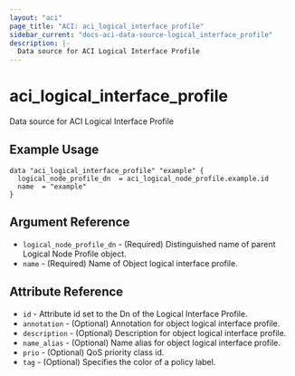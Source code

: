 ```yaml
---
layout: "aci"
page_title: "ACI: aci_logical_interface_profile"
sidebar_current: "docs-aci-data-source-logical_interface_profile"
description: |-
  Data source for ACI Logical Interface Profile
---
```


# aci_logical_interface_profile

Data source for ACI Logical Interface Profile

## Example Usage

```hcl
data "aci_logical_interface_profile" "example" {
  logical_node_profile_dn  = aci_logical_node_profile.example.id
  name  = "example"
}
```

## Argument Reference

- `logical_node_profile_dn` - (Required) Distinguished name of parent Logical Node Profile object.
- `name` - (Required) Name of Object logical interface profile.

## Attribute Reference

- `id` - Attribute id set to the Dn of the Logical Interface Profile.
- `annotation` - (Optional) Annotation for object logical interface profile.
- `description` - (Optional) Description for object logical interface profile.
- `name_alias` - (Optional) Name alias for object logical interface profile.
- `prio` - (Optional) QoS priority class id.
- `tag` - (Optional) Specifies the color of a policy label.

